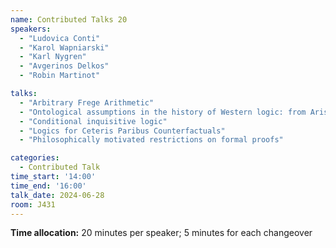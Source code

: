```yaml
---
name: Contributed Talks 20
speakers: 
  - "Ludovica Conti"
  - "Karol Wapniarski"
  - "Karl Nygren"
  - "Avgerinos Delkos"
  - "Robin Martinot"

talks: 
  - "Arbitrary Frege Arithmetic"
  - "Ontological assumptions in the history of Western logic: from Aristotelian syllogistic to Boolean algebra"
  - "Conditional inquisitive logic"
  - "Logics for Ceteris Paribus Counterfactuals"
  - "Philosophically motivated restrictions on formal proofs"

categories:
  - Contributed Talk
time_start: '14:00'
time_end: '16:00'
talk_date: 2024-06-28
room: J431
---
```

**Time allocation:** 20 minutes per speaker; 5 minutes for each changeover
